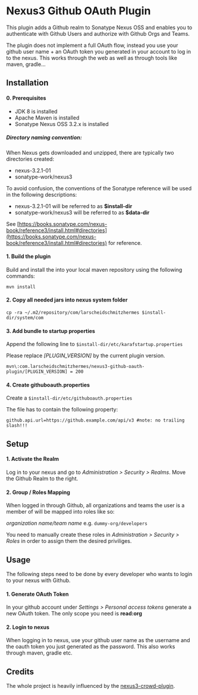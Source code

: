 # Nexus3 Github OAuth Plugin
This plugin adds a Github realm to Sonatype Nexus OSS and enables you to authenticate with Github Users and authorize with Github Orgs and Teams.

The plugin does not implement a full OAuth flow, instead you use your github user name + an OAuth token you generated in your account to log in to the nexus. 
This works through the web as well as through tools like maven, gradle...

## Installation

#### 0. Prerequisites
* JDK 8 is installed
* Apache Maven is installed
* Sonatype Nexus OSS 3.2.x is installed 

##### Directory naming convention:
When Nexus gets downloaded and unzipped, there are typically two directories created:
* nexus-3.2.1-01
* sonatype-work/nexus3

To avoid confusion, the conventions of the Sonatype reference will be used in the following descriptions:
* nexus-3.2.1-01 will be referred to as **$install-dir**
* sonatype-work/nexus3 will be referred to as **$data-dir**

See [https://books.sonatype.com/nexus-book/reference3/install.html#directories](https://books.sonatype.com/nexus-book/reference3/install.html#directories) for reference.

#### 1. Build the plugin
Build and install the into your local maven repository using the following commands:

```
mvn install
```

#### 2. Copy all needed jars into nexus system folder
```
cp -ra ~/.m2/repository/com/larscheidschmitzhermes $install-dir/system/com
```

#### 3. Add bundle to startup properties
Append the following line to `$install-dir/etc/karafstartup.properties` 

Please replace _[PLUGIN_VERSION]_ by the current plugin version.
```
mvn\:com.larscheidschmitzhermes/nexus3-github-oauth-plugin/[PLUGIN_VERSION] = 200
```

#### 4. Create githuboauth.properties
Create a `$install-dir/etc/githuboauth.properties`

The file has to contain the following property:

```properties
github.api.url=https://github.example.com/api/v3 #note: no trailing slash!!!
```

## Setup

#### 1. Activate the Realm
Log in to your nexus and go to _Administration > Security > Realms_. Move the Github Realm to the right.

#### 2. Group / Roles Mapping
When logged in through Github, all organizations and teams the user is a member of will be mapped into roles like so:

_organization name/team name_ e.g. `dummy-org/developers`

You need to manually create these roles in _Administration > Security > Roles_ in order to assign them the desired priviliges.

## Usage

The following steps need to be done by every developer who wants to login to your nexus with Github.
#### 1. Generate OAuth Token
 
In your github account under _Settings > Personal access tokens_ generate a new OAuth token. The only scope you need is **read:org** 

#### 2. Login to nexus

When logging in to nexus, use your github user name as the username and the oauth token you just generated as the password.
This also works through maven, gradle etc.

## Credits

The whole project is heavily influenced by the [nexus3-crowd-plugin](https://github.com/pingunaut/nexus3-crowd-plugin).
